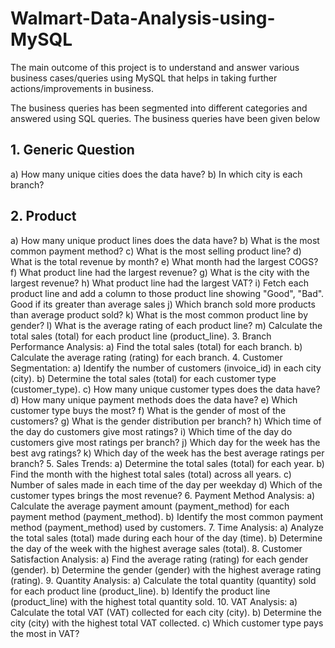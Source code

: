 # Walmart-Data-Analysis-using-MySQL
The main outcome of this project is to understand and answer various business cases/queries using MySQL that helps in taking further actions/improvements in business.


The business queries has been segmented into different categories and answered using SQL queries.
The business queries have been given below
## 1.	Generic Question
a)	How many unique cities does the data have?
b)	In which city is each branch?
## 2.	Product
a)	How many unique product lines does the data have?
b)	What is the most common payment method?
c)	What is the most selling product line?
d)	What is the total revenue by month?
e)	What month had the largest COGS?
f)	What product line had the largest revenue?
g)	What is the city with the largest revenue?
h)	What product line had the largest VAT?
i)	Fetch each product line and add a column to those product line showing "Good", "Bad". Good if its greater than average sales
j)	Which branch sold more products than average product sold?
k)	What is the most common product line by gender?
l)	What is the average rating of each product line?
m)	Calculate the total sales (total) for each product line (product_line).
3.	Branch Performance Analysis:
a)	Find the total sales (total) for each branch.
b)	Calculate the average rating (rating) for each branch.
4.	Customer Segmentation:
a)	Identify the number of customers (invoice_id) in each city (city).
b)	Determine the total sales (total) for each customer type (customer_type).
c)	How many unique customer types does the data have?
d)	How many unique payment methods does the data have?
e)	Which customer type buys the most?
f)	What is the gender of most of the customers?
g)	What is the gender distribution per branch?
h)	Which time of the day do customers give most ratings?
i)	Which time of the day do customers give most ratings per branch?
j)	Which day for the week has the best avg ratings?
k)	Which day of the week has the best average ratings per branch?
5.	Sales Trends:
a)	Determine the total sales (total) for each year.
b)	Find the month with the highest total sales (total) across all years.
c)	Number of sales made in each time of the day per weekday
d)	Which of the customer types brings the most revenue?
6.	Payment Method Analysis:
a)	Calculate the average payment amount (payment_method) for each payment method (payment_method).
b)	Identify the most common payment method (payment_method) used by customers.
7.	Time Analysis:
a)	Analyze the total sales (total) made during each hour of the day (time).
b)	Determine the day of the week with the highest average sales (total).
8.	Customer Satisfaction Analysis:
a)	Find the average rating (rating) for each gender (gender).
b)	Determine the gender (gender) with the highest average rating (rating).
9.	Quantity Analysis:
a)	Calculate the total quantity (quantity) sold for each product line (product_line).
b)	Identify the product line (product_line) with the highest total quantity sold.
10.	VAT Analysis:
a)	Calculate the total VAT (VAT) collected for each city (city).
b)	Determine the city (city) with the highest total VAT collected.
c)	Which customer type pays the most in VAT?
